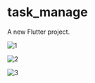 # task_manage

A new Flutter project.

![1](https://github.com/Israttulin24/flutter_assignment_4/assets/135654667/087083b8-4efa-46bb-918e-a92235f01102)

![2](https://github.com/Israttulin24/flutter_assignment_4/assets/135654667/0e42eebb-53d7-4641-8786-2d9c8480ca62)

![3](https://github.com/Israttulin24/flutter_assignment_4/assets/135654667/ff34b49f-da84-4553-8dce-480b2ed46457)
